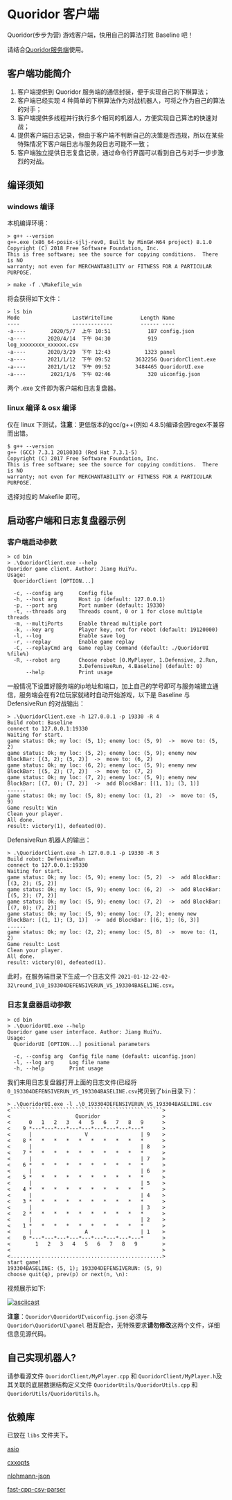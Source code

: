 # Quoridor 客户端 

Quoridor(步步为营) 游戏客户端，快用自己的算法打败 Baseline 吧！

请结合[Quoridor服务端](https://github.com/JY0284/quoridor_server)使用。

## 客户端功能简介

1. 客户端提供到 Quoridor 服务端的通信封装，便于实现自己的下棋算法；
2. 客户端已经实现 4 种简单的下棋算法作为对战机器人，可将之作为自己的算法的对手；
3. 客户端提供多线程并行执行多个相同的机器人，方便实现自己算法的快速对战；
4. 提供客户端日志记录，但由于客户端不判断自己的决策是否违规，所以在某些特殊情况下客户端日志与服务段日志可能不一致；
5. 客户端独立提供日志复盘记录，通过命令行界面可以看到自己与对手一步步激烈的对战。

## 编译须知

### windows 编译

本机编译环境：
```shell
> g++ --version
g++.exe (x86_64-posix-sjlj-rev0, Built by MinGW-W64 project) 8.1.0
Copyright (C) 2018 Free Software Foundation, Inc.
This is free software; see the source for copying conditions.  There is NO
warranty; not even for MERCHANTABILITY or FITNESS FOR A PARTICULAR PURPOSE.
```

```shell
> make -f .\Makefile_win
```

将会获得如下文件：
```shell
> ls bin
Mode                 LastWriteTime         Length Name
----                 -------------         ------ ----
-a----        2020/5/7  上午 10:51            187 config.json
-a----       2020/4/14  下午 04:30            919 log_xxxxxxxx_xxxxxx.csv
-a----       2020/3/29  下午 12:43           1323 panel
-a----       2021/1/12  下午 09:52        3632256 QuoridorClient.exe
-a----       2021/1/12  下午 09:52        3484465 QuoridorUI.exe
-a----        2021/1/6  下午 02:46            320 uiconfig.json
```

两个 .exe 文件即为客户端和日志复盘器。

### linux 编译 & osx 编译

仅在 linux 下测试，**注意**：更低版本的gcc/g++(例如 4.8.5)编译会因regex不兼容而出错。

```shell
$ g++ --version
g++ (GCC) 7.3.1 20180303 (Red Hat 7.3.1-5)
Copyright (C) 2017 Free Software Foundation, Inc.
This is free software; see the source for copying conditions.  There is NO
warranty; not even for MERCHANTABILITY or FITNESS FOR A PARTICULAR PURPOSE.
```

选择对应的 Makefile 即可。

## 启动客户端和日志复盘器示例

### 客户端启动参数
```shell
> cd bin
> .\QuoridorClient.exe --help
Quoridor game client. Author: Jiang HuiYu.
Usage:
  QuoridorClient [OPTION...]

  -c, --config arg     Config file
  -h, --host arg       Host ip (default: 127.0.0.1)
  -p, --port arg       Port number (default: 19330)
  -t, --threads arg    Threads count, 0 or 1 for close multiple threads
  -m, --multiPorts     Enable thread multiple port
  -k, --key arg        Player key, not for robot (default: 19120000)
  -l, --log            Enable save log
  -r, --replay         Enable game replay
  -C, --replayCmd arg  Game replay Command (default: ./QuoridorUI %file%)
  -R, --robot arg      Choose robot [0.MyPlayer, 1.Defensive, 2.Run,
                       3.DefensiveRun, 4.Baseline] (default: 0)
      --help           Print usage
```

一般情况下设置好服务端的ip地址和端口，加上自己的学号即可与服务端建立通信，服务端会在有2位玩家就绪时自动开始游戏，以下是 Baseline 与 DefensiveRun 的对战输出：

```shell
> .\QuoridorClient.exe -h 127.0.0.1 -p 19330 -R 4
Build robot: Baseline
connect to 127.0.0.1:19330
Waiting for start.
game status: Ok; my loc: (5, 1); enemy loc: (5, 9)  ->  move to: (5, 2)
game status: Ok; my loc: (5, 2); enemy loc: (5, 9); enemy new BlockBar: [(3, 2); (5, 2)]  ->  move to: (6, 2)
game status: Ok; my loc: (6, 2); enemy loc: (5, 9); enemy new BlockBar: [(5, 2); (7, 2)]  ->  move to: (7, 2)
game status: Ok; my loc: (7, 2); enemy loc: (5, 9); enemy new BlockBar: [(7, 0); (7, 2)]  ->  add BlockBar: [(1, 1); (3, 1)]
......
game status: Ok; my loc: (5, 8); enemy loc: (1, 2)  ->  move to: (5, 9)
Game result: Win
Clean your player.
All done.
result: victory(1), defeated(0).
```

DefensiveRun 机器人的输出：

```shell
> .\QuoridorClient.exe -h 127.0.0.1 -p 19330 -R 3
Build robot: DefensiveRun
connect to 127.0.0.1:19330
Waiting for start.
game status: Ok; my loc: (5, 9); enemy loc: (5, 2)  ->  add BlockBar: [(3, 2); (5, 2)]
game status: Ok; my loc: (5, 9); enemy loc: (6, 2)  ->  add BlockBar: [(5, 2); (7, 2)]
game status: Ok; my loc: (5, 9); enemy loc: (7, 2)  ->  add BlockBar: [(7, 0); (7, 2)]
game status: Ok; my loc: (5, 9); enemy loc: (7, 2); enemy new BlockBar: [(1, 1); (3, 1)]  ->  add BlockBar: [(6, 1); (6, 3)]
......
game status: Ok; my loc: (2, 2); enemy loc: (5, 8)  ->  move to: (1, 2)
Game result: Lost
Clean your player.
All done.
result: victory(0), defeated(1).
```

此时，在服务端目录下生成一个日志文件 ```2021-01-12-22-02-32\round_1\0_193304DEFENSIVERUN_VS_193304BASELINE.csv```。

### 日志复盘器启动参数
```shell
> cd bin
> .\QuoridorUI.exe --help
Quoridor game user interface. Author: Jiang HuiYu.
Usage:
  QuoridorUI [OPTION...] positional parameters

  -c, --config arg  Config file name (default: uiconfig.json)
  -l, --log arg     Log file name
  -h, --help        Print usage
```

我们来用日志复盘器打开上面的日志文件(已经将```0_193304DEFENSIVERUN_VS_193304BASELINE.csv```拷贝到了```bin```目录下)：
```shell
> .\QuoridorUI.exe -l .\0_193304DEFENSIVERUN_VS_193304BASELINE.csv
<`````````````````````````````````````````````````>
<                     Quoridor                    >
<      0   1   2   3   4   5   6   7   8   9      >
<    9 *---*---*---*---*---*---*---*---*---*      >
<      |                 V                 | 9    >
<    8 *   *   *   *   *   *   *   *   *   *      >
<      |                                   | 8    >
<    7 *   *   *   *   *   *   *   *   *   *      >
<      |                                   | 7    >
<    6 *   *   *   *   *   *   *   *   *   *      >
<      |                                   | 6    >
<    5 *   *   *   *   *   *   *   *   *   *      >
<      |                                   | 5    >
<    4 *   *   *   *   *   *   *   *   *   *      >
<      |                                   | 4    >
<    3 *   *   *   *   *   *   *   *   *   *      >
<      |                                   | 3    >
<    2 *   *   *   *   *   *   *   *   *   *      >
<      |                                   | 2    >
<    1 *   *   *   *   *   *   *   *   *   *      >
<      |                 A                 | 1    >
<    0 *---*---*---*---*---*---*---*---*---*      >
<        1   2   3   4   5   6   7   8   9        >
<                                                 >
<.................................................>
start game!
193304BASELINE: (5, 1); 193304DEFENSIVERUN: (5, 9)
choose quit(q), prev(p) or next(n, \n):
```

视频展示如下:

[![asciicast](https://asciinema.org/a/384440.svg)](https://asciinema.org/a/384440)

**注意**：`Quoridor\QuoridorUI\uiconfig.json` 必须与 `Quoridor\QuoridorUI\panel` 相互配合，无特殊要求**请勿修改**这两个文件，详细信息见源代码。

## 自己实现机器人?

请参看源文件 ```QuoridorClient/MyPlayer.cpp``` 和 ```QuoridorClient/MyPlayer.h```及其关联的底层数据结构定义文件 ```QuoridorUtils/QuoridorUtils.cpp``` 和 ```QuoridorUtils/QuoridorUtils.h```。

## 依赖库

已放在 ```libs``` 文件夹下。

[asio](https://think-async.com/Asio/)

[cxxopts](https://github.com/jarro2783/cxxopts)

[nlohmann-json](https://github.com/nlohmann/json)

[fast-cpp-csv-parser](https://github.com/ben-strasser/fast-cpp-csv-parser)

